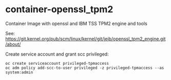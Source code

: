 # container-openssl_tpm2
Container Image with openssl and IBM TSS TPM2 engine and tools

See:
https://git.kernel.org/pub/scm/linux/kernel/git/jejb/openssl_tpm2_engine.git/about/


Create service account and grant scc privileged:
```
oc create serviceaccount privileged-tpmaccess  
oc adm policy add-scc-to-user privileged -z privileged-tpmaccess --as system:admin
```
